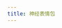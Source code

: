 ```yaml
---
title: 神经表情包
---
```


<Sticker
  link="https://cf-img.yyyyt.top/docs/album/stickers/神经表情包.json"
  prefix="https://cf-img.yyyyt.top/meme/神经表情包"
/>

<script setup>
import Sticker from "@Sticker";
</script>